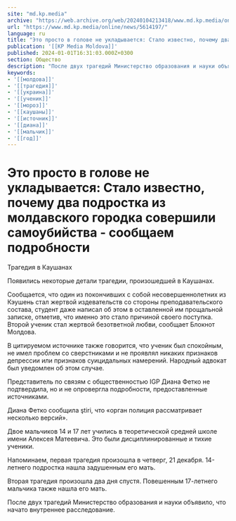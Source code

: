 ```yaml
---
site: "md.kp.media"
archive: "https://web.archive.org/web/20240104213418/www.md.kp.media/online/news/5614197/"
url: "https://www.md.kp.media/online/news/5614197/"
language: ru
title: "Это просто в голове не укладывается: Стало известно, почему два подростка из молдавского городка совершили самоубийства - сообщаем подробности"
publication: '[[KP Media Moldova]]'
published: 2024-01-01T16:31:03.000Z+0300
section: Общество
description: "После двух трагедий Министерство образования и науки объявило, что начато внутреннее расследование"
keywords:
- '[[молдова]]'
- '[[трагедия]]'
- '[[украина]]'
- '[[ученик]]'
- '[[мороз]]'
- '[[каушаны]]'
- '[[источник]]'
- '[[диана]]'
- '[[мальчик]]'
- '[[год]]'
---
```


# Это просто в голове не укладывается: Стало известно, почему два подростка из молдавского городка совершили самоубийства - сообщаем подробности

Трагедия в Каушанах

Появились некоторые детали трагедии, произошедшей в Каушанах.

Сообщается, что один из покончивших с собой несовершеннолетних из Кэушень стал жертвой издевательств со стороны преподавательского состава, студент даже написал об этом в оставленной им прощальной записке, отметив, что именно это стало причиной своего поступка. Второй ученик стал жертвой безответной любви, сообщает Блокнот Молдова.

В цитируемом источнике также говорится, что ученик был спокойным, не имел проблем со сверстниками и не проявлял никаких признаков депрессии или признаков суицидальных намерений. Народный адвокат был уведомлен об этом случае.

Представитель по связям с общественностью IGP Диана Фетко не подтвердила, но и не опровергла подробности, предоставленные источниками.

Диана Фетко сообщила ştiri, что «орган полиция рассматривает несколько версий».

Двое мальчиков 14 и 17 лет учились в теоретической средней школе имени Алексея Матеевича. Это были дисциплинированные и тихие ученики.

Напоминаем, первая трагедия произошла в четверг, 21 декабря. 14-летнего подростка нашла задушенным его мать.

Вторая трагедия произошла два дня спустя. Повешенным 17-летнего мальчика также нашла его мать.

После двух трагедий Министерство образования и науки объявило, что начато внутреннее расследование.